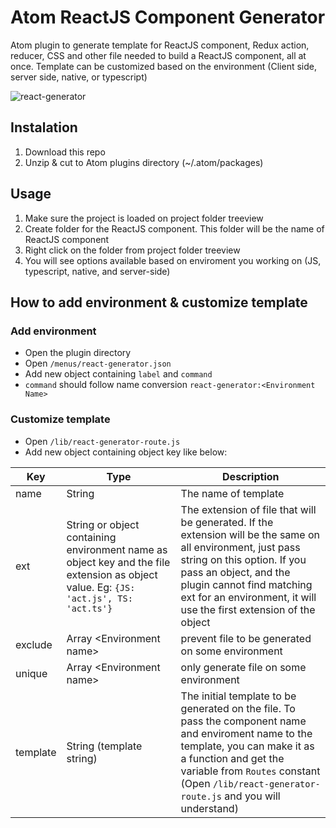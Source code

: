 # Atom ReactJS Component Generator
Atom plugin to generate template for ReactJS component, Redux action, reducer, CSS and other file needed to build a ReactJS component, all at once. Template can be customized based on the environment (Client side, server side, native, or typescript)

![react-generator](https://cloud.githubusercontent.com/assets/6884679/18984065/94386abc-871a-11e6-85fc-ab53316027df.gif)

## Instalation
1. Download this repo
2. Unzip & cut to Atom plugins directory (~/.atom/packages)

## Usage
1. Make sure the project is loaded on project folder treeview
2. Create folder for the ReactJS component. This folder will be the name of ReactJS component
3. Right click on the folder from project folder treeview
4. You will see options available based on enviroment you working on (JS, typescript, native, and server-side)

## How to add environment & customize template

### Add environment
* Open the plugin directory
* Open `/menus/react-generator.json`
* Add new object containing `label` and `command`
* `command` should follow name conversion `react-generator:<Environment Name>`

### Customize template
* Open `/lib/react-generator-route.js`
* Add new object containing object key like below:

Key | Type | Description
--- | --- | ---
name | String | The name of template
ext | String or object containing environment name as object key and the file extension as object value. Eg: `{JS: 'act.js', TS: 'act.ts'}` | The extension of file that will be generated. If the extension will be the same on all environment, just pass string on this option. If you pass an object, and the plugin cannot find matching ext for an environment, it will use the first extension of the object
exclude | Array \<Environment name\> | prevent file to be generated on some environment
unique | Array \<Environment name\> | only generate file on some environment
template | String (template string) | The initial template to be generated on the file. To pass the component name and enviroment name to the template, you can make it as a function and get the variable from `Routes` constant (Open `/lib/react-generator-route.js` and you will understand)
